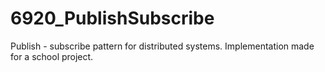 # 6920_PublishSubscribe
Publish - subscribe pattern for distributed systems. Implementation made for a school project.
